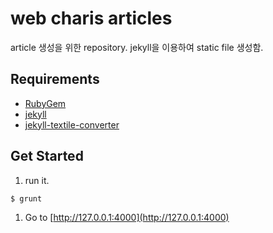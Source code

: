 # web charis articles

article 생성을 위한 repository. jekyll을 이용하여 static file 생성함.


## Requirements

* [RubyGem](https://rubygems.org/pages/download)
* [jekyll](https://jekyllrb.com/docs/installation/)
* [jekyll-textile-converter](https://github.com/jekyll/jekyll-textile-converter)


## Get Started

1. run it.
```
$ grunt
```
1. Go to [http://127.0.0.1:4000](http://127.0.0.1:4000)
